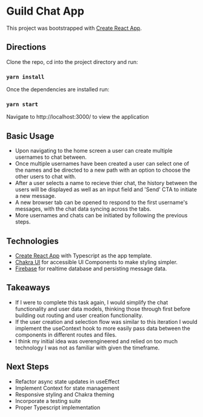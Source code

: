 # Guild Chat App

This project was bootstrapped with [Create React App](https://github.com/facebook/create-react-app).

## Directions

Clone the repo, cd into the project directory and run:

### `yarn install`

Once the dependencies are installed run:

### `yarn start`

Navigate to http://localhost:3000/ to view the application


## Basic Usage

- Upon navigating to the home screen a user can create multiple usernames to chat between.
- Once multiple usernames have been created a user can select one of the names and be directed to a new path with an option to choose the other users to chat with.
- After a user selects a name to recieve thier chat, the history between the users will be displayed as well as an input field and 'Send' CTA to initiate a new message.
- A new browser tab can be opened to respond to the first username's messages, with the chat data syncing across the tabs. 
- More usernames and chats can be initiated by following the previous steps. 

## Technologies
- [Create React App](https://create-react-app.dev/docs/adding-typescript/) with Typescript as the app template.
- [Chakra UI](https://chakra-ui.com/) for accessible UI Components to make styling simpler. 
- [Firebase](https://www.npmjs.com/package/firebase) for realtime database and persisting message data.

## Takeaways
- If I were to complete this task again, I would simplify the chat functionality and user data models, thinking those through first before building out routing and user creation functionality. 
- If the user creation and selection flow was similar to this iteration I would implement the useContext hook to more easily pass data between the components in different routes and files. 
- I think my initial idea was overengineered and relied on too much technology I was not as familiar with given the timeframe. 

## Next Steps
- Refactor async state updates in useEffect
- Implement Context for state management 
- Responsive styling and Chakra theming 
- Incorporate a testing suite
- Proper Typescript implementation 

